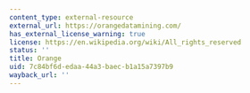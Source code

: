 ```yaml
---
content_type: external-resource
external_url: https://orangedatamining.com/
has_external_license_warning: true
license: https://en.wikipedia.org/wiki/All_rights_reserved
status: ''
title: Orange
uid: 7c84bf6d-edaa-44a3-baec-b1a15a7397b9
wayback_url: ''
---
```

